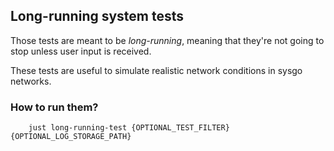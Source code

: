 ## Long-running system tests

Those tests are meant to be *long-running*, meaning that they're not going to stop unless user input is received.

These tests are useful to simulate realistic network conditions in sysgo networks.

### How to run them?

```
    just long-running-test {OPTIONAL_TEST_FILTER} {OPTIONAL_LOG_STORAGE_PATH}
```